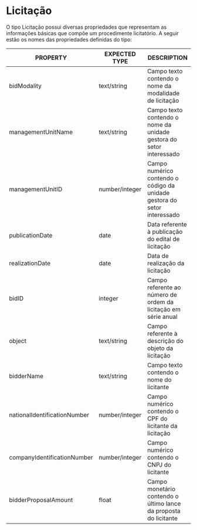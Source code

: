 # Licitação

O tipo Licitação possui diversas propriedades que representam as informações básicas que compõe um procedimente licitatório. A seguir estão os nomes das propriedades definidas do tipo:

| PROPERTY | EXPECTED TYPE | DESCRIPTION |
| ------ | ------ | ------ |
| bidModality | text/string | Campo texto contendo o nome da modalidade de licitação |
| managementUnitName | text/string | Campo texto contendo o nome da unidade gestora do setor interessado |
| managementUnitID | number/integer | Campo numérico contendo o código da unidade gestora do setor interessado |
| publicationDate | date | Data referente à publicação do edital de licitação |
| realizationDate | date | Data de realização da licitação
| bidID | integer | Campo referente ao número de ordem da licitação em série anual |
| object | text/string | Campo referente à descrição do objeto da licitação |
| bidderName | text/string | Campo texto contendo o nome do licitante |
| nationalIdentificationNumber | number/integer | Campo numérico contendo o CPF do licitante da licitação |
| companyIdentificationNumber | number/integer | Campo numérico contendo o CNPJ do licitante |
| bidderProposalAmount | float | Campo monetário contendo o último lance da proposta do licitante |


